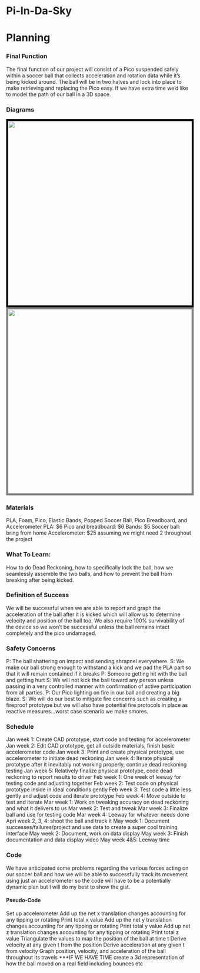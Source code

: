 # Pi-In-Da-Sky

# Planning

### Final Function
The final function of our project will consist of a Pico suspended safely within a soccer ball that collects acceleration and rotation data while it’s being kicked around. The ball will be in two halves and lock into place to make retrieving and replacing the Pico easy. If we have extra time we’d like to model the path of our ball in a 3D space.

### Diagrams
<img src="https://github.com/ABird2918/Pi-in-da-ski/assets/91289646/fcd7e84f-b6c8-408e-a637-fcff89d3e4c5" style="border: 5px solid black" width="500"/>
<img src="https://github.com/ABird2918/Pi-in-da-ski/assets/91289646/def695e8-ccb8-4d83-b86b-26c83e6c8851" style="border: 5px solid grey" width="500"/>

### Materials
PLA, Foam, Pico, Elastic Bands, Popped Soccer Ball, Pico Breadboard, and Accelerometer
PLA: $6
Pico and breadboard: $6
Bands: $5
Soccer ball: bring from home
Accelerometer: $25 assuming we might need 2 throughout the project

### What To Learn:
How to do Dead Reckoning, how to specifically lock the ball, how we seamlessly assemble the two balls, and how to prevent the ball from breaking after being kicked. 

### Definition of Success
We will be successful when we are able to report and graph the acceleration of the ball after it is kicked which will allow us to determine velocity and position of the ball too. We also require 100% survivability of the device so we won’t be successful unless the ball remains intact completely and the pico undamaged.

### Safety Concerns
P: The ball shattering on impact and sending shrapnel everywhere.
S: We make our ball strong enough to withstand a kick and we pad the PLA part so that it will remain contained if it breaks
P: Someone getting hit with the ball and getting hurt
S: We will not kick the ball toward any person unless passing in a very controlled manner with confirmation of active participation from all parties.
P: Our Pico lighting on fire in our ball and creating a big blaze.
S: We will do our best to mitigate fire concerns such as creating a fireproof prototype but we will also have potential fire protocols in place as reactive measures…worst case scenario we make smores.

### Schedule
Jan week 1: Create CAD prototype, start code and testing for accelerometer
Jan week 2: Edit CAD prototype, get all outside materials, finish basic accelerometer code
Jan week 3: Print and create physical prototype, use accelerometer to initiate dead reckoning
Jan week 4: Iterate physical prototype after it inevitably not working properly, continue dead reckoning testing
Jan week 5: Relatively finalize physical prototype, code dead reckoning to report results to driver
Feb week 1: One week of leeway for testing code and adjusting together
Feb week 2: Test code on physical prototype inside in ideal conditions gently
Feb week 3: Test code a little less gently and adjust code and iterate prototype
Feb week 4: Move outside to test and iterate
Mar week 1: Work on tweaking accuracy on dead reckoning and what it delivers to us
Mar week 2: Test and tweak
Mar week 3: Finalize ball and use for testing code
Mar week 4: Leeway for whatever needs done
Apri week 2, 3, 4: shoot the ball and track it
May week 1: Document successes/failures/project and use data to create a super cool training interface
May week 2: Document, work on data display
May week 3: Finish documentation and data display video
May week 4&5: Leeway time

### Code
We have anticipated some problems regarding the various forces acting on our soccer ball and how we will be able to successfully track its movement using just an accelerometer so the code will have to be a potentially dynamic plan but I will do my best to show the gist.

  #### Pseudo-Code
  Set up accelerometer
  Add up the net x translation changes accounting for any tipping or rotating
  Print total x value
  Add up the net y translation changes accounting for any tipping or rotating
  Print total y value
  Add up net z translation changes accounting for any tipping or rotating
  Print total z value
  Triangulate the values to map the position of the ball at time t
  Derive velocity at any given t from the position
  Derive acceleration at any given t from velocity
  Graph position, velocity, and acceleration of the ball throughout its travels
  ***IF WE HAVE TIME create a 3d representation of how the ball moved on a real field including bounces etc

